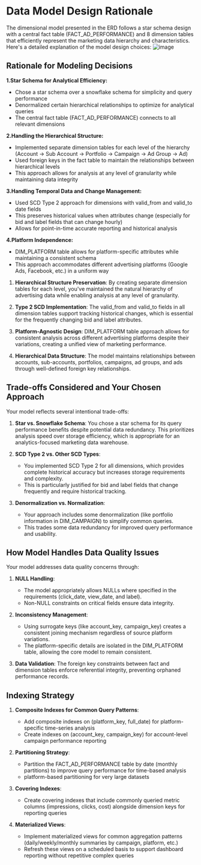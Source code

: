 # Data Model Design Rationale
The dimensional model presented in the ERD follows a star schema design with a central fact table (FACT_AD_PERFORMANCE) and 8 dimension tables that efficiently represent the marketing data hierarchy and characteristics. Here's a detailed explanation of the model design choices:
![image](https://github.com/user-attachments/assets/261e2803-4632-4364-8c82-ef0f5ddf4a0d)

## Rationale for Modeling Decisions

**1.Star Schema for Analytical Efficiency:**

- Chose a star schema over a snowflake schema for simplicity and query performance
- Denormalized certain hierarchical relationships to optimize for analytical queries
- The central fact table (FACT_AD_PERFORMANCE) connects to all relevant dimensions


**2.Handling the Hierarchical Structure:**

- Implemented separate dimension tables for each level of the hierarchy (Account → Sub Account → Portfolio → Campaign → Ad Group → Ad)
- Used foreign keys in the fact table to maintain the relationships between hierarchical levels
- This approach allows for analysis at any level of granularity while maintaining data integrity


**3.Handling Temporal Data and Change Management:**

- Used SCD  Type 2 approach for dimensions with valid_from and valid_to date fields
- This preserves historical values when attributes change (especially for bid and label fields that can change hourly)
- Allows for point-in-time accurate reporting and historical analysis


**4.Platform Independence:**

- DIM_PLATFORM table allows for platform-specific attributes while maintaining a consistent schema
- This approach accommodates different advertising platforms (Google Ads, Facebook, etc.) in a uniform way



1. **Hierarchical Structure Preservation**: By creating separate dimension tables for each level, you've maintained the natural hierarchy of advertising data while enabling analysis at any level of granularity.

2. **Type 2 SCD Implementation**: The valid_from and valid_to fields in all dimension tables support tracking historical changes, which is essential for the frequently changing bid and label attributes.

3. **Platform-Agnostic Design**: DIM_PLATFORM table approach allows for consistent analysis across different advertising platforms despite their variations, creating a unified view of marketing performance.


4. **Hierarchical Data Structure**: The model maintains relationships between accounts, sub-accounts, portfolios, campaigns, ad groups, and ads through well-defined foreign key relationships.

## Trade-offs Considered and Your Chosen Approach

Your model reflects several intentional trade-offs:

1. **Star vs. Snowflake Schema**: You chose a star schema for its query performance benefits despite potential data redundancy. This prioritizes analysis speed over storage efficiency, which is appropriate for an analytics-focused marketing data warehouse.

2. **SCD Type 2 vs. Other SCD Types**: 
   - You implemented SCD Type 2 for all dimensions, which provides complete historical accuracy but increases storage requirements and complexity.
   - This is particularly justified for bid and label fields that change frequently and require historical tracking.

3. **Denormalization vs. Normalization**: 
   - Your approach includes some denormalization (like portfolio information in DIM_CAMPAIGN) to simplify common queries.
   - This trades some data redundancy for improved query performance and usability.

## How Model Handles Data Quality Issues

Your model addresses data quality concerns through:

1. **NULL Handling**: 
   - The model appropriately allows NULLs where specified in the requirements (click_date, view_date, and label).
   - Non-NULL constraints on critical fields ensure data integrity.

2. **Inconsistency Management**: 
   - Using surrogate keys (like account_key, campaign_key) creates a consistent joining mechanism regardless of source platform variations.
   - The platform-specific details are isolated in the DIM_PLATFORM table, allowing the core model to remain consistent.

3. **Data Validation**: The foreign key constraints between fact and dimension tables enforce referential integrity, preventing orphaned performance records.

## Indexing Strategy


1. **Composite Indexes for Common Query Patterns**:
   - Add composite indexes on (platform_key, full_date) for platform-specific time-series analysis
   - Create indexes on (account_key, campaign_key) for account-level campaign performance reporting

2. **Partitioning Strategy**:
   - Partition the FACT_AD_PERFORMANCE table by date (monthly partitions) to improve query performance for time-based analysis
   - platform-based partitioning for very large datasets

3. **Covering Indexes**:
   - Create covering indexes that include commonly queried metric columns (impressions, clicks, cost) alongside dimension keys for reporting queries

4. **Materialized Views**:
   - Implement materialized views for common aggregation patterns (daily/weekly/monthly summaries by campaign, platform, etc.)
   - Refresh these views on a scheduled basis to support dashboard reporting without repetitive complex queries
